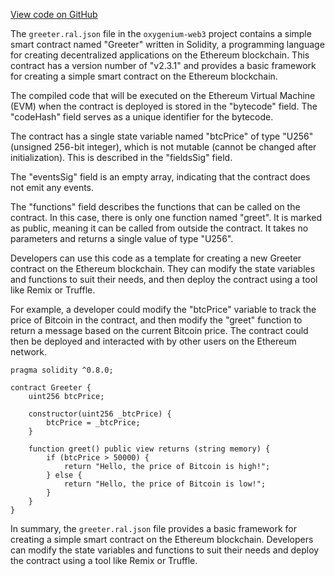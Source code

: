 [View code on GitHub](https://github.com/oxygenium/oxygenium-web3/.autodoc/docs/json/artifacts/greeter)

The `greeter.ral.json` file in the `oxygenium-web3` project contains a simple smart contract named "Greeter" written in Solidity, a programming language for creating decentralized applications on the Ethereum blockchain. This contract has a version number of "v2.3.1" and provides a basic framework for creating a simple smart contract on the Ethereum blockchain.

The compiled code that will be executed on the Ethereum Virtual Machine (EVM) when the contract is deployed is stored in the "bytecode" field. The "codeHash" field serves as a unique identifier for the bytecode.

The contract has a single state variable named "btcPrice" of type "U256" (unsigned 256-bit integer), which is not mutable (cannot be changed after initialization). This is described in the "fieldsSig" field.

The "eventsSig" field is an empty array, indicating that the contract does not emit any events.

The "functions" field describes the functions that can be called on the contract. In this case, there is only one function named "greet". It is marked as public, meaning it can be called from outside the contract. It takes no parameters and returns a single value of type "U256".

Developers can use this code as a template for creating a new Greeter contract on the Ethereum blockchain. They can modify the state variables and functions to suit their needs, and then deploy the contract using a tool like Remix or Truffle.

For example, a developer could modify the "btcPrice" variable to track the price of Bitcoin in the contract, and then modify the "greet" function to return a message based on the current Bitcoin price. The contract could then be deployed and interacted with by other users on the Ethereum network.

```solidity
pragma solidity ^0.8.0;

contract Greeter {
    uint256 btcPrice;

    constructor(uint256 _btcPrice) {
        btcPrice = _btcPrice;
    }

    function greet() public view returns (string memory) {
        if (btcPrice > 50000) {
            return "Hello, the price of Bitcoin is high!";
        } else {
            return "Hello, the price of Bitcoin is low!";
        }
    }
}
```

In summary, the `greeter.ral.json` file provides a basic framework for creating a simple smart contract on the Ethereum blockchain. Developers can modify the state variables and functions to suit their needs and deploy the contract using a tool like Remix or Truffle.
